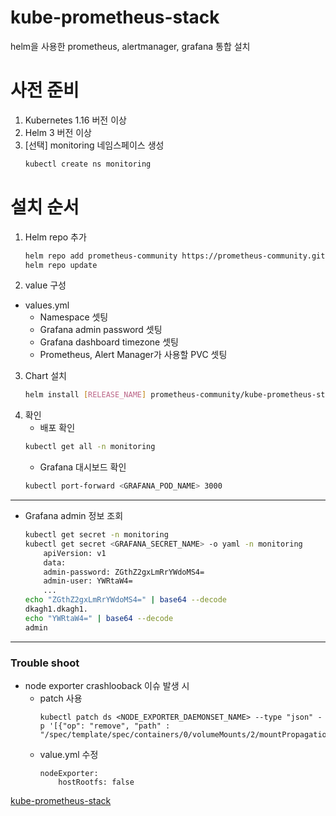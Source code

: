 # kube-prometheus-stack
helm을 사용한 prometheus, alertmanager, grafana 통합 설치

# 사전 준비
1. Kubernetes 1.16 버전 이상
2. Helm 3 버전 이상
3. [선택] monitoring 네임스페이스 생성
    ```bash
    kubectl create ns monitoring
    ```
# 설치 순서
1. Helm repo 추가
    ```bash
    helm repo add prometheus-community https://prometheus-community.github.io/helm-charts
    helm repo update
    ```
2. value 구성
- values.yml
    - Namespace 셋팅
    - Grafana admin password 셋팅
    - Grafana dashboard timezone 셋팅
    - Prometheus, Alert Manager가 사용할 PVC 셋팅
3. Chart 설치
    ```bash
    helm install [RELEASE_NAME] prometheus-community/kube-prometheus-stack -f values.yml
    ```
4. 확인
    - 배포 확인
    ```bash
    kubectl get all -n monitoring
    ```
    - Grafana 대시보드 확인
    ```bash
    kubectl port-forward <GRAFANA_POD_NAME> 3000
    ```
---
- Grafana admin 정보 조회
    ```bash
    kubectl get secret -n monitoring
    kubectl get secret <GRAFANA_SECRET_NAME> -o yaml -n monitoring
        apiVersion: v1
        data:
        admin-password: ZGthZ2gxLmRrYWdoMS4=
        admin-user: YWRtaW4=
        ...    
    echo "ZGthZ2gxLmRrYWdoMS4=" | base64 --decode
    dkagh1.dkagh1.
    echo "YWRtaW4=" | base64 --decode
    admin
    ```
---
### Trouble shoot
- node exporter crashlooback 이슈 발생 시
    - patch 사용
        ```
        kubectl patch ds <NODE_EXPORTER_DAEMONSET_NAME> --type "json" -p '[{"op": "remove", "path" : "/spec/template/spec/containers/0/volumeMounts/2/mountPropagation"}]'
        ```
    - value.yml 수정
        ```
        nodeExporter:
            hostRootfs: false
        ```
[kube-prometheus-stack](https://artifacthub.io/packages/helm/prometheus-community/kube-prometheus-stack#configuration)